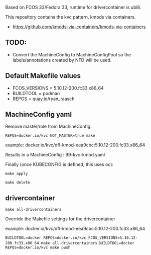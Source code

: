 Based on FCOS 33/Fedora 33, runtime for drivercontainer is ubi8.

This repository contains the kvc pattern, kmods via containers.
* https://github.com/kmods-via-containers/kmods-via-containers

## TODO:
* Convert the MachineConfig to MachineConfigPool so the labels/annotations created by NFD will be used.

## Default Makefile values
* FCOS_VERSIONS = 5.10.12-200.fc33.x86_64
* BUILDTOOL = podman
* REPOS = quay.io/ryan_raasch

## MachineConfig yaml
Remove master/role from MachineConfig.

```REPOS=docker.io/kvc NOT_MASTER=true make```

example: docker.io/kvc/dfl-kmod-eea9cbc:5.10.12-200.fc33.x86_64

Results in a MachineConfig : 99-kvc-kmod.yaml

Finally (once KUBECONFIG is defined, this uses oc):

```make apply```

```make delete```

## drivercontainer

``make all-drivercontainers``

Override the Makefile settings for the drivercontainer

example: docker.io/kvc/dfl-kmod-eea9cbc:5.10.12-200.fc33.x86_64

``BUILDTOOL=docker REPOS=docker.io/kvc FCOS_VERSIONS=5.10.12-200.fc33.x86_64 make all-drivercontainers``
``BUILDTOOL=docker REPOS=docker.io/kvc make push``
